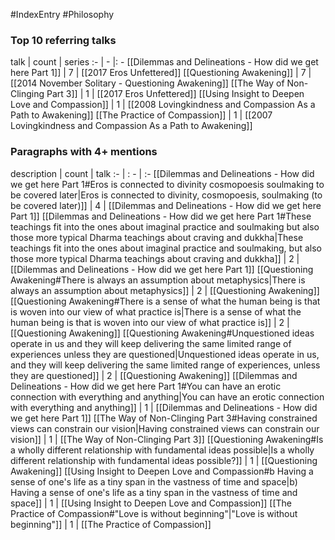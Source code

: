 #IndexEntry #Philosophy

### Top 10 referring talks
talk | count | series
:- | - |: -
[[Dilemmas and Delineations - How did we get here Part 1]] | 7 | [[2017 Eros Unfettered]]
[[Questioning Awakening]] | 7 | [[2014 November Solitary - Questioning Awakening]]
[[The Way of Non-Clinging Part 3]] | 1 | [[2017 Eros Unfettered]]
[[Using Insight to Deepen Love and Compassion]] | 1 | [[2008 Lovingkindness and Compassion As a Path to Awakening]]
[[The Practice of Compassion]] | 1 | [[2007 Lovingkindness and Compassion As a Path to Awakening]]

### Paragraphs with 4+ mentions
description | count | talk
:- | : - | :-
[[Dilemmas and Delineations - How did we get here Part 1#Eros is connected to divinity cosmopoesis soulmaking to be covered later\|Eros is connected to divinity, cosmopoesis, soulmaking (to be covered later)]] | 4 | [[Dilemmas and Delineations - How did we get here Part 1]]
[[Dilemmas and Delineations - How did we get here Part 1#These teachings fit into the ones about imaginal practice and soulmaking but also those more typical Dharma teachings about craving and dukkha\|These teachings fit into the ones about imaginal practice and soulmaking, but also those more typical Dharma teachings about craving and dukkha]] | 2 | [[Dilemmas and Delineations - How did we get here Part 1]]
[[Questioning Awakening#There is always an assumption about metaphysics\|There is always an assumption about metaphysics]] | 2 | [[Questioning Awakening]]
[[Questioning Awakening#There is a sense of what the human being is that is woven into our view of what practice is\|There is a sense of what the human being is that is woven into our view of what practice is]] | 2 | [[Questioning Awakening]]
[[Questioning Awakening#Unquestioned ideas operate in us and they will keep delivering the same limited range of experiences unless they are questioned\|Unquestioned ideas operate in us, and they will keep delivering the same limited range of experiences, unless they are questioned]] | 2 | [[Questioning Awakening]]
[[Dilemmas and Delineations - How did we get here Part 1#You can have an erotic connection with everything and anything\|You can have an erotic connection with everything and anything]] | 1 | [[Dilemmas and Delineations - How did we get here Part 1]]
[[The Way of Non-Clinging Part 3#Having constrained views can constrain our vision\|Having constrained views can constrain our vision]] | 1 | [[The Way of Non-Clinging Part 3]]
[[Questioning Awakening#Is a wholly different relationship with fundamental ideas possible\|Is a wholly different relationship with fundamental ideas possible?]] | 1 | [[Questioning Awakening]]
[[Using Insight to Deepen Love and Compassion#b Having a sense of one's life as a tiny span in the vastness of time and space\|b) Having a sense of one's life as a tiny span in the vastness of time and space]] | 1 | [[Using Insight to Deepen Love and Compassion]]
[[The Practice of Compassion#"Love is without beginning"\|"Love is without beginning"]] | 1 | [[The Practice of Compassion]]

